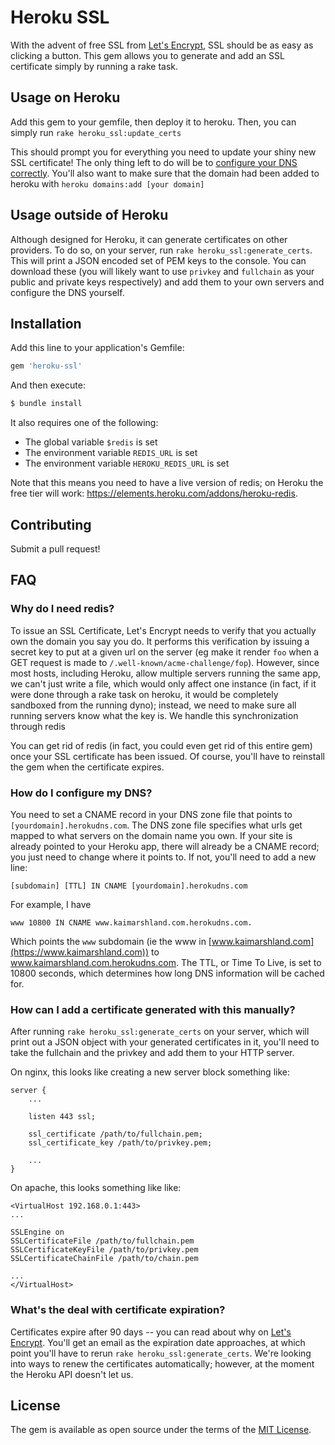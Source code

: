 # Heroku SSL
With the advent of free SSL from [Let's Encrypt](https://letsencrypt.org/), SSL should be as easy as clicking a button.
This gem allows you to generate and add an SSL certificate simply by running a rake task. 

## Usage on Heroku
Add this gem to your gemfile, then deploy it to heroku. 
Then, you can simply run `rake heroku_ssl:update_certs`

This should prompt you for everything you need to update your shiny new SSL certificate! 
The only thing left to do will be to [configure your DNS correctly](https://devcenter.heroku.com/articles/ssl-endpoint#dns-and-domain-configuration). 
You'll also want to make sure that the domain had been added to heroku with `heroku domains:add [your domain]`

## Usage outside of Heroku
Although designed for Heroku, it can generate certificates on other providers. 
To do so, on your server, run `rake heroku_ssl:generate_certs`.
This will print a JSON encoded set of PEM keys to the console.
You can download these (you will likely want to use `privkey` and `fullchain` as your public and private keys respectively) 
and add them to your own servers and configure the DNS yourself.

## Installation
Add this line to your application's Gemfile:

```ruby
gem 'heroku-ssl'
```

And then execute:
```bash
$ bundle install
```

It also requires one of the following:
- The global variable `$redis` is set
- The environment variable `REDIS_URL` is set
- The environment variable `HEROKU_REDIS_URL` is set

Note that this means you need to have a live version of redis; on Heroku the free tier will work: https://elements.heroku.com/addons/heroku-redis.

## Contributing
Submit a pull request!

## FAQ

### Why do I need redis?
To issue an SSL Certificate, Let's Encrypt needs to verify that you actually own the domain you say you do. 
It performs this verification by issuing a secret key to put at a given url on the server 
(eg make it render `foo` when a GET request is made to `/.well-known/acme-challenge/fop`). 
However, since most hosts, including Heroku, allow multiple servers running the same app, we can't just write a file,
which would only affect one instance (in fact, if it were done through a rake task on heroku, 
it would be completely sandboxed from the running dyno); 
instead, we need to make sure all running servers know what the key is. 
We handle this synchronization through redis

You can get rid of redis (in fact, you could even get rid of this entire gem) once your SSL certificate has been issued.
Of course, you'll have to reinstall the gem when the certificate expires. 

### How do I configure my DNS?
You need to set a CNAME record in your DNS zone file that points to `[yourdomain].herokudns.com`. 
The DNS zone file specifies what urls get mapped to what servers on the domain name you own. 
If your site is already pointed to your Heroku app, there will already be a CNAME record; 
you just need to change where it points to. 
If not, you'll need to add a new line:
```
[subdomain] [TTL] IN CNAME [yourdomain].herokudns.com
```

For example, I have
```
www 10800 IN CNAME www.kaimarshland.com.herokudns.com.
```
Which points the `www` subdomain (ie the www in [www.kaimarshland.com](https://www.kaimarshland.com)) to 
www.kaimarshland.com.herokudns.com. 
The TTL, or Time To Live, is set to 10800 seconds, which determines how long DNS information will be cached for.

### How can I add a certificate generated with this manually?
After running `rake heroku_ssl:generate_certs` on your server, which will print out a JSON object with your generated 
certificates in it, you'll need to take the fullchain and the privkey and add them to your HTTP server. 

On nginx, this looks like creating a new server block something like:

```
server {
    ...

    listen 443 ssl;

    ssl_certificate /path/to/fullchain.pem;
    ssl_certificate_key /path/to/privkey.pem;

    ...
}
```

On apache, this looks something like like:
```
<VirtualHost 192.168.0.1:443>
...

SSLEngine on
SSLCertificateFile /path/to/fullchain.pem
SSLCertificateKeyFile /path/to/privkey.pem
SSLCertificateChainFile /path/to/chain.pem

...
</VirtualHost>
```

### What's the deal with certificate expiration?
Certificates expire after 90 days -- you can read about why on 
[Let's Encrypt](https://letsencrypt.org/2015/11/09/why-90-days.html).
You'll get an email as the expiration date approaches, at which point you'll have to rerun `rake heroku_ssl:generate_certs`.
We're looking into ways to renew the certificates automatically; however, at the moment the Heroku API doesn't let us.

## License
The gem is available as open source under the terms of the [MIT License](http://opensource.org/licenses/MIT).
